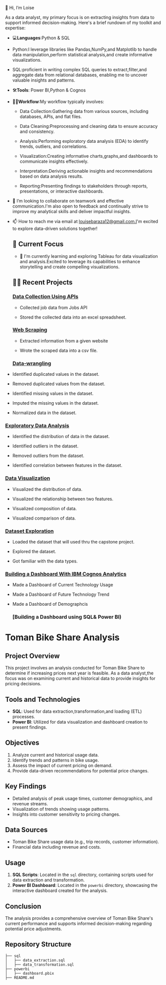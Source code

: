 👋 Hi, I’m Loise

As a data analyst, my primary focus is on extracting insights from data to support informed decision-making. Here's a brief rundown of my toolkit and expertise:

- 💻**Languages**:Python & SQL
  
* Python:I leverage libraries like Pandas,NumPy,and Matplotlib to handle data manipulation,perform statistical analysis,and create informative visualizations.

* SQL:proficient in writing complex SQL queries to extract,filter,and aggregate data from relational databases, enabling me to uncover valuable insights and patterns.
- 🛠️**Tools**: Power BI,Python & Cognos
- 👷‍♀️**Workflow**:My workflow typically involves:
  
  - Data Collection:Gathering data from various sources, including databases, APIs, and flat files.
  
  - Data Cleaning:Preprocessing and cleaning data to ensure accuracy and consistency.
  
  - Analysis:Performing exploratory data analysis (EDA) to identify trends, outliers, and correlations.
  
  - Visualization:Creating informative charts,graphs,and dashboards to communicate insights effectively.
  
  - Interpretation:Deriving actionable insights and recommendations based on data analysis results.
  
  - Reporting:Presenting findings to stakeholders through reports, presentations, or interactive dashboards.
  
- 💞️ I’m looking to collaborate on teamwork and effective communication.I'm also open to feedback and continually strive to improve my analytical skills and deliver impactful insights.
- 📫 How to reach me via email at louisebaraza12@gmail.com.I'm excited to explore data-driven solutions together!

  ## 🚀 Current Focus
  - 🌱 I'm currently learning and exploring Tableau for data visualization and analysis.Excited to leverage its capabilities to enhance storytelling and create compelling visualizations.
 
   ## 👷‍♀️ Recent Projects
 
   ### [Data Collection Using APIs](https://github.com/lbaraza/Api)
  -  Collected job data from Jobs API
 
  -  Stored the collected data into an excel spreadsheet.
 
   ### [Web Scraping](https://github.com/lbaraza/Web-scrapping)
  - Extracted information from a given website
 
  - Wrote the scraped data into a csv file.
 
   ### [Data-wrangling](https://github.com/lbaraza/Data-wrangling)
 - Identified duplicated values in the dataset.

- Removed duplicated values from the dataset.

- Identified missing values in the dataset.

- Imputed the missing values in the dataset.

- Normalized data in the dataset.

 ### [Exploratory Data Analysis](https://github.com/lbaraza/Exploratory-Data-Analysis)
 - Identified the distribution of data in the dataset.

- Identified outliers in the dataset.

- Removed outliers from the dataset.

- Identified correlation between features in the dataset.

 ### [Data Visualization](https://github.com/lbaraza/Data-Visualization)
 - Visualized the distribution of data.

- Visualized the relationship between two features.

- Visualized composition of data.

- Visualized comparison of data.

 ### [Dataset Exploration](https://github.com/lbaraza/Survey-Dataset-Exploration)
- Loaded the dataset that will used thru the capstone project.

- Explored the dataset.

- Got familiar with the data types.

 ### [Building a Dashboard With IBM Cognos Analytics](https://github.com/lbaraza/Dashboards-on-Cognos)
  - Made a Dashboard of Current Technology Usage

  - Made a Dashboard of Future Technology Trend

  - Made a Dashboard of Demographcis

    ### [Building a Dashboard using SQL& Power BI)

# Toman Bike Share Analysis

## Project Overview

This project involves an analysis conducted for Toman Bike Share to determine if increasing prices next year is feasible.
As a data analyst,the focus was on examining current and historical data to provide insights for pricing decisions.

## Tools and Technologies

- **SQL**: Used for data extraction,transformation,and loading (ETL) processes.
- **Power BI**: Utilized for data visualization and dashboard creation to present findings.

## Objectives

1. Analyze current and historical usage data.
2. Identify trends and patterns in bike usage.
3. Assess the impact of current pricing on demand.  
4. Provide data-driven recommendations for potential price changes.

## Key Findings

- Detailed analysis of peak usage times, customer demographics, and revenue streams.
- Visualization of trends showing usage patterns.
- Insights into customer sensitivity to pricing changes.

## Data Sources

- Toman Bike Share usage data (e.g., trip records, customer information).
- Financial data including revenue and costs.

## Usage

1. **SQL Scripts**: Located in the `sql` directory, containing scripts used for data extraction and transformation.
2. **Power BI Dashboard**: Located in the `powerbi` directory, showcasing the interactive dashboard created for the analysis.

## Conclusion

The analysis provides a comprehensive overview of Toman Bike Share's current performance and 
supports informed decision-making regarding potential price adjustments.

## Repository Structure

```plaintext
├── sql
│   ├── data_extraction.sql
│   ├── data_transformation.sql
├── powerbi
│   ├── dashboard.pbix
├── README.md
```
  


    









<!---
lbaraza/lbaraza is a ✨ special ✨ repository because its `README.md` (this file) appears on your GitHub profile.
You can click the Preview link to take a look at your changes.
--->
